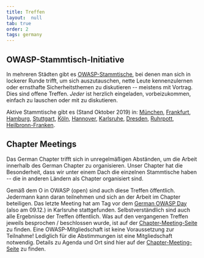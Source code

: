 ```yaml
---
title: Treffen
layout:  null
tab: true
order: 2
tags: germany
---
```


## OWASP-Stammtisch-Initiative

In mehreren Städten gibt es
[OWASP-Stammtische](/www-chapter-germany/stammtische/), bei denen man
sich in lockerer Runde trifft, um sich auszutauschen, nette Leute
kennenzulernen oder ernsthafte Sicherheitsthemen zu diskutieren --
meistens mit Vortrag. Dies sind offene Treffen. _Jeder_ ist herzlich
eingeladen, vorbeizukommen, einfach zu lauschen oder mit zu diskutieren.

Aktive Stammtische gibt es (Stand Oktober 2019) in:
[München](/www-chapter-germany/stammtische/muenchen/),
[Frankfurt](/www-chapter-germany/stammtische/frankfurt/),
[Hamburg](/www-chapter-germany/stammtische/hamburg/),
[Stuttgart](/www-chapter-germany/stammtische/stuttgart/),
[Köln](/www-chapter-germany/stammtische/koeln/),
[Hannover](/www-chapter-germany/stammtische/hannover/),
[Karlsruhe](/www-chapter-germany/stammtische/karlsruhe/),
[Dresden](/www-chapter-germany/stammtische/dresden/),
[Ruhrpott](/www-chapter-germany/stammtische/ruhrpott/),
[Heilbronn-Franken](/www-chapter-germany/stammtische/heilbronn_franken/).

## Chapter Meetings

Das German Chapter trifft sich in unregelmäßigen Abständen, um die
Arbeit innerhalb des German Chapter zu organisieren. Unser Chapter hat
die Besonderheit, dass wir unter einem Dach die einzelnen Stammtische
haben -- die in anderen Ländern als Chapter organisiert sind.

Gemäß dem O in OWASP (open) sind auch diese Treffen öffentlich.
Jedermann kann daran teilnehmen und sich an der Arbeit im Chapter
beteiligen. Das letzte Meeting hat am Tag vor dem
[German OWASP Day](/www-chapter-germany/#div-konferenz) (also am 09.12.) in Karlsruhe
stattgefunden. Selbstverständlich sind auch alle Ergebnisse der Treffen
öffentlich. Was auf den vergangenen Treffen jeweils besprochen /
beschlossen wurde, ist auf der
[Chapter-Meeting-Seite](/www-chapter-germany/chapter_meetings) zu
finden. Eine OWASP-Mitgliedschaft ist keine Voraussetzung zur Teilnahme!
Lediglich für die Abstimmungen ist eine Mitgliedschaft notwendig.
Details zu Agenda und Ort sind hier auf der
[Chapter-Meeting-Seite](/www-chapter-germany/chapter_meetings) zu
finden.
